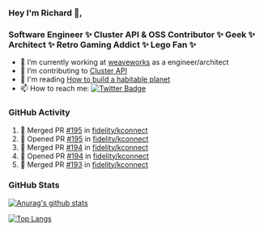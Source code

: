 ### Hey I'm Richard 👋, 

<h3 align="left">Software Engineer ✨ Cluster API & OSS Contributor ✨ Geek ✨ Architect ✨ Retro Gaming Addict ✨ Lego Fan ✨</h3>

- 🔭 I’m currently working at [weaveworks](https://github.com/weaveworks) as a engineer/architect
- 👯 I’m contributing to [Cluster API](https://github.com/kubernetes-sigs/cluster-api-provider-aws/pulls?q=is%3Aissue+is%3Apr+author%3Arichardcase+)
- 💬 I'm reading [How to build a habitable planet](https://www.amazon.co.uk/How-Build-Habitable-Planet-Humankind/dp/0691140065)
- 📫 How to reach me: [![Twitter Badge](https://img.shields.io/badge/-@fruit_case-00acee?style=flat&logo=Twitter&logoColor=white)](https://twitter.com/intent/follow?screen_name=fruit_case "Follow on Twitter")

### GitHub Activity 

<!--START_SECTION:activity-->
1. 🎉 Merged PR [#195](https://github.com/fidelity/kconnect/pull/195) in [fidelity/kconnect](https://github.com/fidelity/kconnect)
2. 💪 Opened PR [#195](https://github.com/fidelity/kconnect/pull/195) in [fidelity/kconnect](https://github.com/fidelity/kconnect)
3. 🎉 Merged PR [#194](https://github.com/fidelity/kconnect/pull/194) in [fidelity/kconnect](https://github.com/fidelity/kconnect)
4. 💪 Opened PR [#194](https://github.com/fidelity/kconnect/pull/194) in [fidelity/kconnect](https://github.com/fidelity/kconnect)
5. 🎉 Merged PR [#193](https://github.com/fidelity/kconnect/pull/193) in [fidelity/kconnect](https://github.com/fidelity/kconnect)
<!--END_SECTION:activity-->

### GitHub Stats

[![Anurag's github stats](https://github-readme-stats.vercel.app/api?username=richardcase&count_private=true&show_icons=true)](https://github.com/anuraghazra/github-readme-stats)

[![Top Langs](https://github-readme-stats.vercel.app/api/top-langs/?username=richardcase&hide=html&layout=compact)](https://github.com/anuraghazra/github-readme-stats)
